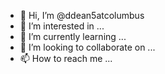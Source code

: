 - 👋 Hi, I’m @ddean5atcolumbus
- 👀 I’m interested in ...
- 🌱 I’m currently learning ...
- 💞️ I’m looking to collaborate on ...
- 📫 How to reach me ...

<!---
ddean5atcolumbus/ddean5atcolumbus is a ✨ special ✨ repository because its `README.md` (this file) appears on your GitHub profile.
You can click the Preview link to take a look at your changes.
--->
